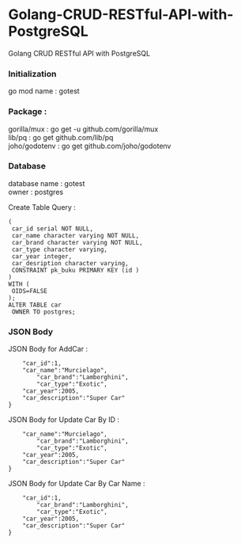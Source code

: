# Golang-CRUD-RESTful-API-with-PostgreSQL
Golang CRUD RESTful API with PostgreSQL

### Initialization
go mod name : gotest

### Package :
gorilla/mux : go get -u github.com/gorilla/mux  
lib/pq : go get github.com/lib/pq  
joho/godotenv : go get github.com/joho/godotenv

### Database
database name : gotest  
owner : postgres

Create Table Query :
```CREATE TABLE car
(
 car_id serial NOT NULL,
 car_name character varying NOT NULL,
 car_brand character varying NOT NULL,
 car_type character varying,
 car_year integer,
 car_desription character varying,
 CONSTRAINT pk_buku PRIMARY KEY (id )
)
WITH (
 OIDS=FALSE
);
ALTER TABLE car
 OWNER TO postgres;
 ```

### JSON Body
JSON Body for AddCar :
```{
	"car_id":1,
	"car_name":"Murcielago",
    	"car_brand":"Lamborghini",
    	"car_type":"Exotic",
	"car_year":2005,
	"car_description":"Super Car"
}
```
JSON Body for Update Car By ID :
```{
	"car_name":"Murcielago",
    	"car_brand":"Lamborghini",
    	"car_type":"Exotic",
	"car_year":2005,
	"car_description":"Super Car"
}
```
JSON Body for Update Car By Car Name :
```{
	"car_id":1,
    	"car_brand":"Lamborghini",
    	"car_type":"Exotic",
	"car_year":2005,
	"car_description":"Super Car"
}
```
